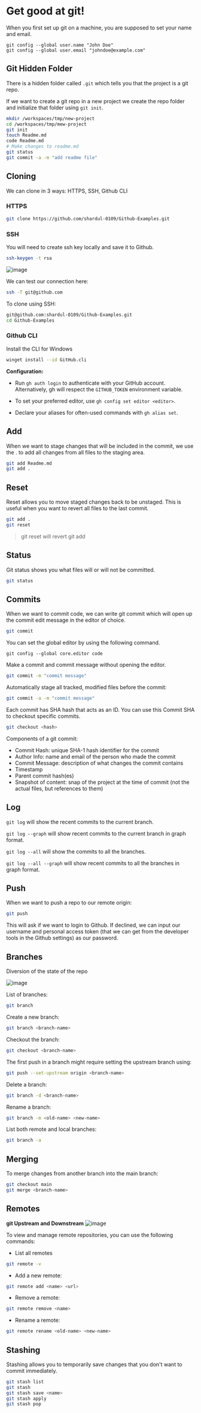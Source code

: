 # Get good at git!

When you first set up git on a machine, you are supposed to set your name and email.
```
git config --global user.name "John Doe"
git config --global user.email "johndoe@example.com"
```




## Git Hidden Folder

There is a hidden folder called `.git` which tells you that the project is a git repo.

If we want to create a git repo in a new project we create the repo folder and initialize that folder using `git init`.
```sh
mkdir /workspaces/tmp/new-project
cd /workspaces/tmp/mew-project
git init
touch Readme.md
code Readme.md
# Make changes to readme.md
git status
git commit -a -m "add readme file"
```




## Cloning

We can clone in 3 ways: HTTPS, SSH, Github CLI

### HTTPS
```sh
git clone https://github.com/shardul-0109/Github-Examples.git
```


### SSH

You will need to create ssh key locally and save it to Github.
```sh
ssh-keygen -t rsa
```

![image](https://github.com/shardul-0109/Github-Examples/assets/173961900/c67ba8a0-9b3a-4828-b723-41cffca06366)


We can test our connection here:
```sh
ssh -T git@github.com
```

To clone using SSH:
```sh
git@github.com:shardul-0109/Github-Examples.git
cd Github-Examples
```



### Github CLI

Install the CLI for Windows
```sh
winget install --id GitHub.cli
```

**Configuration:**

- Run `gh auth login` to authenticate with your GitHub account. Alternatively, gh will respect the `GITHUB_TOKEN` environment variable.

- To set your preferred editor, use `gh config set editor <editor>`.

- Declare your aliases for often-used commands with `gh alias set`.


## Add

When we want to stage changes that will be included in the commit, we use the . to add all changes from all files to the staging area.
```sh
git add Readme.md
git add .
```




## Reset

Reset allows you to move staged changes back to be unstaged. This is useful when you want to revert all files to the last commit.
```sh
git add .
git reset
```

> git reset will revert git add




## Status

Git status shows you what files will or will not be committed.
```sh
git status
```




## Commits

When we want to commit code, we can write git commit which will open up the commit edit message in the editor of choice.
```sh
git commit
```

You can set the global editor by using the following command.
```
git config --global core.editor code
```

Make a commit and commit message without opening the editor.
```sh
git commit -m "commit message"
```

Automatically stage all tracked, modified files before the commit:
```sh
git commit -a -m "commit message"
```

Each commit has SHA hash that acts as an ID. You can use this Commit SHA to checkout specific commits.
```sh
git checkout <hash>
```

Components of a git commit:
- Commit Hash: unique SHA-1 hash identifier for the commit
- Author Info: name and email of the person who made the commit
- Commit Message: description of what changes the commit contains
- Timestamp
- Parent commit hash(es)
- Snapshot of content: snap of the project at the time of commit (not the actual files, but references to them)






## Log

`git log` will show the recent commits to the current branch.

`git log --graph` will show recent commits to the current branch in graph format.

`git log --all` will show the commits to all the branches.

`git log --all --graph` will show recent commits to all the branches in graph format.




## Push

When we want to push a repo to our remote origin:
```sh
git push
```
This will ask if we want to login to Github. If declined, we can input our username and personal access token (that we can get from the developer tools in the Github settings) as our password.




## Branches
Diversion of the state of the repo

![image](https://github.com/ShardulJunagade/Github-Examples/assets/143334512/463b5659-bf53-490a-9ca9-f31a74ebe011)

List of branches:
```sh
git branch
```

Create a new branch:
```sh
git branch <branch-name>
```

Checkout the branch:
```sh
git checkout <branch-name>
```

The first push in a branch might require setting the upstream branch using:
```sh
git push --set-upstream origin <branch-name>
```

Delete a branch:
```sh
git branch -d <branch-name>
```

Rename a branch:
```sh
git branch -m <old-name> <new-name>
```

List both remote and local branches:
```sh
git branch -a
```




## Merging
To merge changes from another branch into the main branch:
```sh
git checkout main
git merge <branch-name>
```




## Remotes

**git Upstream and Downstream**
![image](https://github.com/ShardulJunagade/Github-Examples/assets/143334512/9aeb776c-69d3-4b8c-afd4-e326596951e6)


To view and manage remote repositories, you can use the following commands:

- List all remotes
```sh
git remote -v
```

- Add a new remote:
```sh
git remote add <name> <url>
```

- Remove a remote:
```sh
git remote remove <name>
```

- Rename a remote:
```sh
git remote rename <old-name> <new-name>
```





## Stashing

Stashing allows you to temporarily save changes that you don't want to commit immediately.
```sh
git stash list
git stash
git stash save <name>
git stash apply
git stash pop
```
